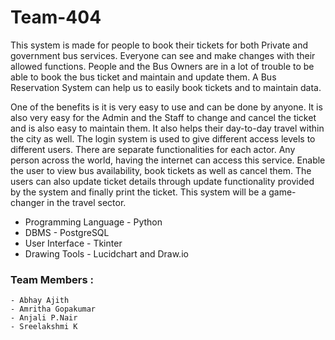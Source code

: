 # Team-404

This system is made for people to book their tickets for both Private and government bus services. Everyone can see and make changes with their allowed functions. People and the Bus Owners are in a lot of trouble to be able to book the bus ticket and maintain and update them. A Bus Reservation System can help us to easily book tickets and to maintain data.

One of the benefits is it is very easy to use and can be done by anyone. It is also very easy for the Admin and the Staff to change and cancel the ticket and is also easy to maintain them. It also helps their day-to-day travel within the city as well. The login system is used to give different access levels to different users.
There are separate functionalities for each actor. Any person across the world, having the internet can access this service.  Enable the user to view bus availability, book tickets as well as cancel them. The users can also update ticket details through update functionality provided by the system and finally print the ticket. This system will be a game-changer in the travel sector.


- Programming Language - Python
- DBMS - PostgreSQL
- User Interface - Tkinter
- Drawing Tools - Lucidchart and Draw.io

### Team Members :
    - Abhay Ajith
    - Amritha Gopakumar
    - Anjali P.Nair
    - Sreelakshmi K